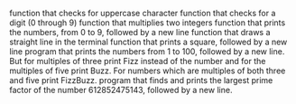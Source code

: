 function that checks for uppercase character
function that checks for a digit (0 through 9)
 function that multiplies two integers
function that prints the numbers, from 0 to 9, followed by a new line
function that draws a straight line in the terminal 
 function that prints a square, followed by a new line
program that prints the numbers from 1 to 100, followed by a new line. But for multiples of three print Fizz instead of the number and for the multiples of five print Buzz. For numbers which are multiples of both three and five print FizzBuzz.
program that finds and prints the largest prime factor of the number 612852475143, followed by a new line.

